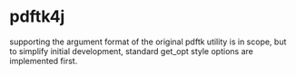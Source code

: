 # pdftk4j

supporting the argument format of the original pdftk utility is in scope,
but to simplify initial development, standard get_opt style options are implemented first.
